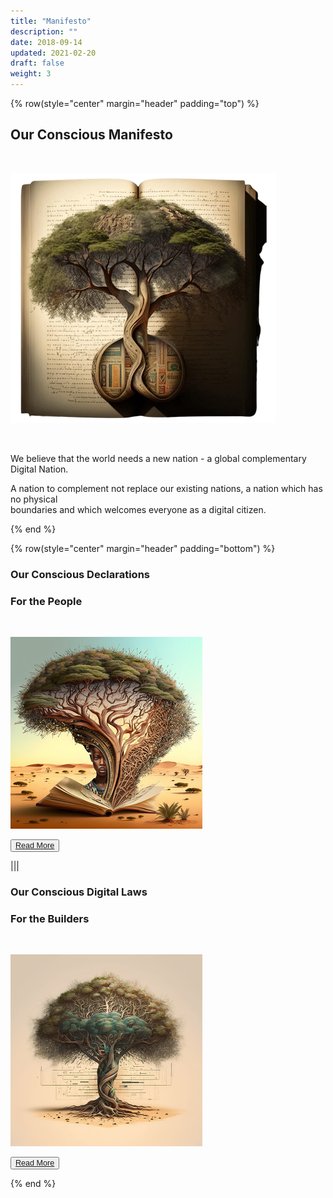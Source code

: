 ```yaml
---
title: "Manifesto"
description: ""
date: 2018-09-14
updated: 2021-02-20
draft: false
weight: 3
---
```


<div class="container mx-auto">

<!-- section 1 (co-found) -->

{% row(style="center" margin="header" padding="top") %}

## Our Conscious Manifesto

<br>

![Image](img/manifesto.png#xl#mx-auto)


<br>

We believe that the world needs a new nation - a global complementary Digital Nation.
<br>

A nation to complement not replace our existing nations, a nation which has no physical<br> boundaries and which welcomes everyone as a digital citizen.

{% end %}

<!-- section 2 (co-found) -->

{% row(style="center" margin="header" padding="bottom") %}

### Our Conscious Declarations

###  **For the People**

<br>

![Image](img/declaration.png#md#mx-auto)

<button style="font-size:0.9em">[Read More](/manifesto/declaration/)</button>

|||

### Our Conscious Digital Laws

### **For the Builders**

<br>

![Image](img/laws.png#md#mx-auto)



<button style="font-size:0.9em">[Read More](/manifesto/laws/)</button>

{% end %}

</div>